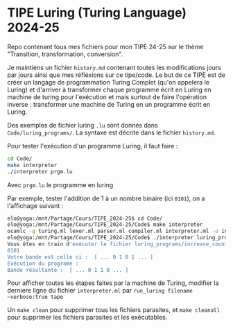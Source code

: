 # TIPE Luring (Turing Language) 2024-25

Repo contenant tous mes fichiers pour mon TIPE 24-25 sur le thème "Transition, transformation, conversion".

Je maintiens un fichier `history.md` contenant toutes les modifications jours par jours ainsi que mes réfléxions sur ce tipe/code.
Le but de ce TIPE est de créer un langage de programmation Turing Complet (qu'on appelera le Luring) et d'arriver à transformer chaque programme écrit en Luring en machine de turing pour l'exécution et mais surtout de faire l'opération inverse : transformer une machine de Turing en un programme écrit en Luring.

Des exemples de fichier luring `.lu` sont donnés dans `Code/luring_programs/`. La syntaxe est décrite dans le fichier `history.md`.

Pour tester l'exécution d'un programme Luring, il faut faire :

```bash
cd Code/
make interpreter
./interpreter prgm.lu
```

Avec `prgm.lu` le programme en luring

Par exemple, tester l'addition de 1 à un nombre binaire (ici `0101`), on a l'affichage suivant :

```bash
elo@yoga:/mnt/Partage/Cours/TIPE_2024-25$ cd Code/
elo@yoga:/mnt/Partage/Cours/TIPE_2024-25/Code$ make interpreter
ocamlc -g turing.ml lexer.ml parser.ml compiler.ml interpreter.ml -o interpreter
elo@yoga:/mnt/Partage/Cours/TIPE_2024-25/Code$ ./interpreter luring_programs/increase_counter.lu
Vous êtes en train d'exécuter le fichier luring_programs/increase_counter.lu, il faut une entrée pour l'exécution de ce programme, merci de l'écrire : (le caractère blanc est le caractère _ )
0101
Votre bande est celle ci :  [ ... 0 1 0 1 ... ]
Exécution du programe : 
Bande résultante :  [ ... 0 1 1 0 ... ]
```

Pour afficher toutes les étapes faites par la machine de Turing, modifier la derniere ligne du fichier `interpreter.ml` par `run_luring filename ~verbose:true tape`

Un `make clean` pour supprimer tous les fichiers parasites, et `make cleanall` pour supprimer les fichiers parasites et les exécutables.
